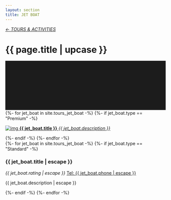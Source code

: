```yaml
---
layout: section
title: JET BOAT
---
```

<div class="content-section">
    <em class="left-text"><a href="tours.html">&larr; TOURS &amp; ACTIVITIES</a></em>
    <h1 class="left-text" id="wide-tours">{{ page.title | upcase }}</h1>
    <svg xmlns="http://www.w3.org/2000/svg" viewBox="0 0 650 200">
		<rect width="650" height="200" style="fill:#1c1c1c"/>
	</svg>
</div>


<div class="content">
<div class="decoration"></div>
{%- for jet_boat in site.tours_jet_boat -%}
	{%- if jet_boat.type == "Premium" -%}
	<a href="{{ jet_boat.url | remove: '/' }}">
		<div class="container no-bottom">
			<p class="column-responsive half-bottom">
			<img src="assets/images/logo/{{ jet_boat.logo }}.jpg" alt="img">
			<strong>{{ jet_boat.title }}</strong>
			<em>{{ jet_boat.description }}</em>
			<div class="clear"></div>
			</p>
		</div>
	</a>
	<div class="decoration"></div>
	{%- endif -%}
{%- endfor -%}

</div><!-- /Premium -->

<div class="content">
	<div class="clear"></div>
	<div class="decoration"></div>
	{%- for jet_boat in site.tours_jet_boat -%}
		{%- if jet_boat.type == "Standard" -%}
		<div class="container">
			<h3>{{ jet_boat.title | escape }}</h3>
			<em class="ratings">{{ jet_boat.rating | escape }}</em>
			<a class="contact-call" href="tel:{{ jet_boat.phone | escape }}">Tel: {{ jet_boat.phone | escape }}</a>
			<p class="no-bottom">
			{{ jet_boat.description | escape }}
			</p>
		</div>
		<div class="decoration"></div>
		{%- endif -%}
	{%- endfor -%}

</div><!-- /Standard -->